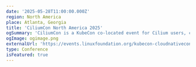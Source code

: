```yaml
---
date: '2025-05-28T11:00:00.000Z'
region: North America
place: Atlanta, Georgia
title: 'CiliumCon North America 2025'
ogSummary: 'CiliumCon is a KubeCon co-located event for Cilium users, contributors, and community members. Join us for an amazing CiliumCon in North America!'
ogImage: ogimage.png
externalUrl: 'https://events.linuxfoundation.org/kubecon-cloudnativecon-north-america/co-located-events/ciliumcon/'
type: Conference
isFeatured: true
---
```

